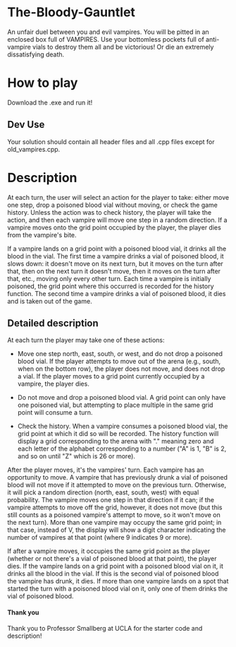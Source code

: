 # The-Bloody-Gauntlet
An unfair duel between you and evil vampires. You will be pitted in an enclosed box full of VAMPIRES. Use your bottomless pockets full of anti-vampire vials to destroy them all and be victorious! Or die an extremely dissatisfying death. 

# How to play
Download the .exe and run it!
## Dev Use
Your solution should contain all header files and all .cpp files except for old_vampires.cpp.

# Description
At each turn, the user will select an action for the player to take: either move one step, drop a poisoned blood vial without moving, or check the game history. Unless the action was to check history, the player will take the action, and then each vampire will move one step in a random direction. If a vampire moves onto the grid point occupied by the player, the player dies from the vampire's bite. 

If a vampire lands on a grid point with a poisoned blood vial, it drinks all the blood in the vial. The first time a vampire drinks a vial of poisoned blood, it slows down: it doesn't move on its next turn, but it moves on the turn after that, then on the next turn it doesn't move, then it moves on the turn after that, etc., moving only every other turn. Each time a vampire is initially poisoned, the grid point where this occurred is recorded for the history function. The second time a vampire drinks a vial of poisoned blood, it dies and is taken out of the game.

## Detailed description
At each turn the player may take one of these actions:

- Move one step north, east, south, or west, and do not drop a poisoned blood vial. If the player attempts to move out of the arena (e.g., south, when on the bottom row), the player does not move, and does not drop a vial. If the player moves to a grid point currently occupied by a vampire, the player dies.

- Do not move and drop a poisoned blood vial. A grid point can only have one poisoned vial, but attempting to place multiple in the same grid point will consume a turn.

- Check the history. When a vampire consumes a poisoned blood vial, the grid point at which it did so will be recorded. The history function will display a grid corresponding to the arena with "." meaning zero and each letter of the alphabet corresponding to a number ("A" is 1, "B" is 2, and so on until "Z" which is 26 or more). 

After the player moves, it's the vampires' turn. Each vampire has an opportunity to move. A vampire that has previously drunk a vial of poisoned blood will not move if it attempted to move on the previous turn. Otherwise, it will pick a random direction (north, east, south, west) with equal probability. The vampire moves one step in that direction if it can; if the vampire attempts to move off the grid, however, it does not move (but this still counts as a poisoned vampire's attempt to move, so it won't move on the next turn). More than one vampire may occupy the same grid point; in that case, instead of V, the display will show a digit character indicating the number of vampires at that point (where 9 indicates 9 or more).

If after a vampire moves, it occupies the same grid point as the player (whether or not there's a vial of poisoned blood at that point), the player dies. If the vampire lands on a grid point with a poisoned blood vial on it, it drinks all the blood in the vial. If this is the second vial of poisoned blood the vampire has drunk, it dies. If more than one vampire lands on a spot that started the turn with a poisoned blood vial on it, only one of them drinks the vial of poisoned blood.

#### Thank you
Thank you to Professor Smallberg at UCLA for the starter code and description!
